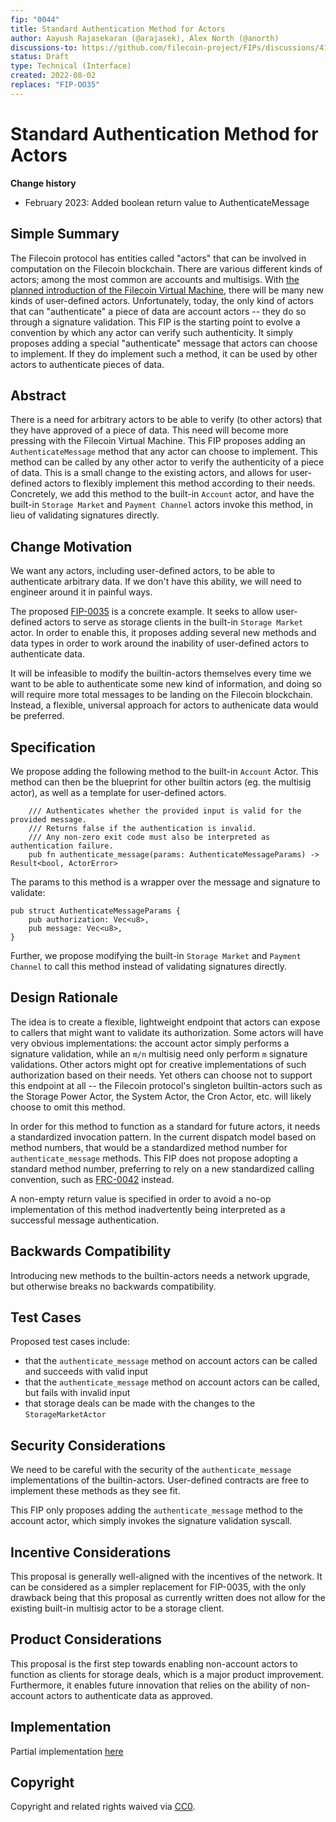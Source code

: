 ```yaml
---
fip: "0044"
title: Standard Authentication Method for Actors
author: Aayush Rajasekaran (@arajasek), Alex North (@anorth)
discussions-to: https://github.com/filecoin-project/FIPs/discussions/413
status: Draft
type: Technical (Interface)
created: 2022-08-02
replaces: "FIP-OO35"
---
```


# Standard Authentication Method for Actors

**Change history**
- February 2023: Added boolean return value to AuthenticateMessage

## Simple Summary

The Filecoin protocol has entities called "actors" that can be involved in computation on the Filecoin blockchain. 
There are various different kinds of actors; among the most common are accounts and multisigs. 
With [the planned introduction of the Filecoin Virtual Machine](https://github.com/filecoin-project/FIPs/blob/master/FIPS/fip-0030.md), there will be many new kinds of user-defined actors.
Unfortunately, today, the only kind of actors that can "authenticate" a piece of data are account actors -- they do so through a signature validation.
This FIP is the starting point to evolve a convention by which any actor can verify such authenticity. It simply proposes adding a special "authenticate" message that actors can choose to implement. 
If they do implement such a method, it can be used by other actors to authenticate pieces of data.

## Abstract

There is a need for arbitrary actors to be able to verify (to other actors) that they have approved of a piece of data. This need will become more pressing with the Filecoin Virtual Machine.
This FIP proposes adding an `AuthenticateMessage` method that any actor can choose to implement. 
This method can be called by any other actor to verify the authenticity of a piece of data. This is a small change to the existing actors, and allows for user-defined actors to flexibly implement this method according to their needs.
Concretely, we add this method to the built-in `Account` actor, and have the built-in `Storage Market` and `Payment Channel` actors invoke this method,
in lieu of validating signatures directly.

## Change Motivation

We want any actors, including user-defined actors, to be able to authenticate arbitrary data.
If we don't have this ability, we will need to engineer around it in painful ways. 

The proposed [FIP-0035](https://github.com/filecoin-project/FIPs/blob/master/FIPS/fip-0035.md)
is a concrete example. It seeks to allow user-defined actors to serve as storage clients in the built-in `Storage Market` actor.
In order to enable this, it proposes adding several new methods and data types in order to work around the 
inability of user-defined actors to authenticate data.

It will be infeasible to modify the builtin-actors themselves every time we want to be able to authenticate some new kind of information, and doing so will require more total messages 
to be landing on the Filecoin blockchain. Instead, a flexible, universal approach for actors to authenicate data would be preferred.

## Specification

We propose adding the following method to the built-in `Account` Actor. 
This method can then be the blueprint for other builtin actors (eg. the multisig actor), 
as well as a template for user-defined actors.

```
    /// Authenticates whether the provided input is valid for the provided message.
    /// Returns false if the authentication is invalid.
    /// Any non-zero exit code must also be interpreted as authentication failure.
    pub fn authenticate_message(params: AuthenticateMessageParams) -> Result<bool, ActorError>
```

The params to this method is a wrapper over the message and signature to validate:

```
pub struct AuthenticateMessageParams {
    pub authorization: Vec<u8>,
    pub message: Vec<u8>,
}
```

Further, we propose modifying the built-in `Storage Market` and `Payment Channel` to call this method instead of validating signatures directly.

## Design Rationale

The idea is to create a flexible, lightweight endpoint that actors can expose to callers that might want to
validate its authorization. Some actors will have very obvious implementations: the account actor simply 
performs a signature validation, while an `m/n` multisig need only perform `m` signature validations.
Other actors might opt for creative implementations of such authorization based on their needs. Yet 
others can choose not to support this endpoint at all -- the Filecoin protocol's singleton builtin-actors
such as the Storage Power Actor, the System Actor, the Cron Actor, etc. will likely choose to omit this method.

In order for this method to function as a standard for future actors, it needs a standardized invocation pattern. 
In the current dispatch model based on method numbers, that would be a standardized method number for `authenticate_message` methods. This FIP does not propose adopting a standard method number, preferring to rely on a new standardized calling convention, such as [FRC-0042](https://github.com/filecoin-project/FIPs/blob/master/FRCs/frc-0042.md) instead.

A non-empty return value is specified in order to avoid a no-op implementation of this method inadvertently being interpreted as a successful message authentication.

## Backwards Compatibility

Introducing new methods to the builtin-actors needs a network upgrade, but otherwise breaks no backwards compatibility.

## Test Cases

Proposed test cases include:

- that the `authenticate_message` method on account actors can be called and succeeds with valid input
- that the `authenticate_message` method on account actors can be called, but fails with invalid input
- that storage deals can be made with the changes to the `StorageMarketActor`

## Security Considerations

We need to be careful with the security of the `authenticate_message` implementations of the
builtin-actors. User-defined contracts are free to implement these methods as they see fit.

This FIP only proposes adding the `authenticate_message` method to the account actor, which 
simply invokes the signature validation syscall.

## Incentive Considerations

This proposal is generally well-aligned with the incentives of the network. It can be considered
as a simpler replacement for FIP-0035, with the only drawback being that this proposal as currently written does not allow for the existing built-in multisig actor to be a storage client. 

## Product Considerations

This proposal is the first step towards enabling non-account actors to function as clients for
storage deals, which is a major product improvement. Furthermore, it enables future innovation 
that relies on the ability of non-account actors to authenticate data as approved.

## Implementation

Partial implementation [here](https://github.com/filecoin-project/builtin-actors/pull/502)

## Copyright
Copyright and related rights waived via [CC0](https://creativecommons.org/publicdomain/zero/1.0/).

